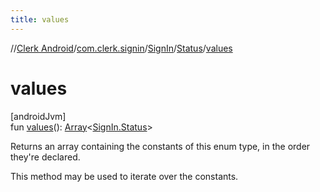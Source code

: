 ```yaml
---
title: values
---
```

//[Clerk Android](../../../../index.html)/[com.clerk.signin](../../index.html)/[SignIn](../index.html)/[Status](index.html)/[values](values.html)



# values



[androidJvm]\
fun [values](values.html)(): [Array](https://kotlinlang.org/api/latest/jvm/stdlib/kotlin-stdlib/kotlin/-array/index.html)&lt;[SignIn.Status](index.html)&gt;



Returns an array containing the constants of this enum type, in the order they're declared.



This method may be used to iterate over the constants.




